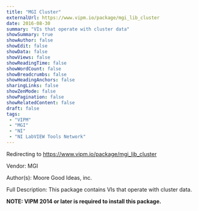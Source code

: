 ```yaml
---
title: "MGI Cluster"
externalUrl: https://www.vipm.io/package/mgi_lib_cluster
date: 2016-08-30
summary: "VIs that operate with cluster data"
showSummary: true
showAuthor: false
showEdit: false
showData: false
showViews: false
showReadingTime: false
showWordCount: false
showBreadcrumbs: false
showHeadingAnchors: false
sharingLinks: false
showZenMode: false
showPagination: false
showRelatedContent: false
draft: false
tags:
 - "VIPM"
 - "MGI"
 - "NI"
 - "NI LabVIEW Tools Network"
---
```


Redirecting to https://www.vipm.io/package/mgi_lib_cluster

Vendor: MGI

Author(s): Moore Good Ideas, inc.
 
Full Description:
This package contains VIs that operate with cluster data.

**NOTE:  VIPM 2014 or later  is required to install this package.**